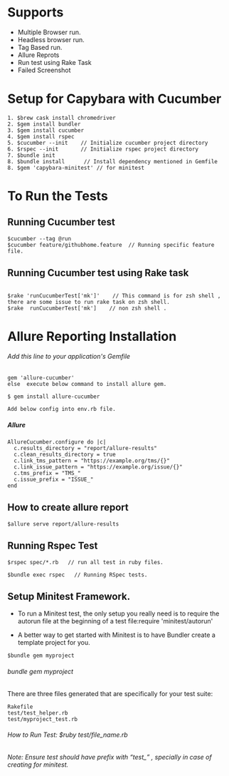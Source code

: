  # Supports #
  - Multiple Browser run.
  - Headless browser run.
  - Tag Based run.
  - Allure Reprots
  - Run test using Rake Task
  - Failed Screenshot

# Setup for Capybara with Cucumber #
```
1. $brew cask install chromedriver
2. $gem install bundler
3. $gem install cucumber
4. $gem install rspec
5. $cucumber --init    // Initialize cucumber project directory
6. $rspec --init       // Initialize rspec project directory
7. $bundle init
8. $bundle install      // Install dependency mentioned in Gemfile
8. $gem 'capybara-minitest' // for minitest 
```

# To Run the Tests 

## Running Cucumber test

```
$cucumber --tag @run
$cucumber feature/githubhome.feature  // Running specific feature file.
```

## Running Cucumber test using Rake task
```

$rake 'runCucumberTest['mk']'    // This command is for zsh shell , there are some issue to run rake task on zsh shell.
$rake  runCucumberTest['mk']    // non zsh shell .
```

# Allure Reporting Installation

###### Add this line to your application's Gemfile

```
gem 'allure-cucumber'
else  execute below command to install allure gem.

$ gem install allure-cucumber

Add below config into env.rb file.
```

##### Allure

```
AllureCucumber.configure do |c|
  c.results_directory = "report/allure-results"
  c.clean_results_directory = true
  c.link_tms_pattern = "https://example.org/tms/{}"
  c.link_issue_pattern = "https://example.org/issue/{}"
  c.tms_prefix = "TMS_"
  c.issue_prefix = "ISSUE_"
end
```

## How to create allure report

```
$allure serve report/allure-results 
```

## Running Rspec Test
```
$rspec spec/*.rb   // run all test in ruby files.

$bundle exec rspec   // Running RSpec tests.
```

## Setup Minitest Framework.
- To run a Minitest test, the only setup you really need is to require the autorun file at the beginning of a test
 file:require 'minitest/autorun'
 
- A better way to get started with Minitest is to have Bundler create a template project for you.
```
$bundle gem myproject
```
###### bundle gem myproject

There are three files generated that are specifically for your test suite:
```
Rakefile
test/test_helper.rb
test/myproject_test.rb
```

###### How to Run Test: $ruby test/file_name.rb
###### Note: Ensure test should have prefix with “test_” , specially in case of creating for minitest.



